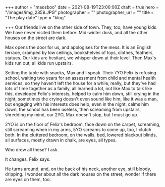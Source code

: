+++
author = "maosboo"
date = 2021-08-19T23:00:00Z
draft = true
hero = "/images/img_2359.JPG"
photographer = ""
photographer_url = ""
title = "The play date"
type = "blog"

+++
Our friends live on the other side of town. They, too, have young kids. We have never visited them before. Mid-winter dusk, and all the other houses on the street are dark.

Max opens the door for us, and apologises for the mess. It is an English terrace, cramped by low ceilings, bookshelves of toys, clothes, feathers, statues. Our kids are hesitant, we whisper down at their level. Then Max's kids run out; all kids run upstairs.

Setting the table with snacks, Max and I speak. Their 7YO Felix is refusing school, waiting two years for an assessment from child and mental health services, so they haven't left the house for a while, really, but they've had lots of time together as a family, all learned a lot, not like Max to talk like this, developed Felix's interests, helped to calm him down, still crying in the night, sometimes the crying doesn't even sound like him, like it was a man, but engaging with his interests does help, even in the night, calms him down, the school has been useless, then screaming from upstairs, shredding my mind, our 2YO, Max doesn't stop, but I must go up.

2YO is on the floor of Felix's bedroom, face down on the carpet, screaming, still screaming when in my arms, 5YO screams to come up, too, I clutch both. In the cluttered bedroom, on the walls, bed, lowered blackout blinds, all surfaces, mostly drawn in chalk, are eyes, all types.

Who drew all these? I ask.

It changes, Felix says.

He turns around, and, on the back of his neck, another eye, still bloody, dripping. I wonder about all the dark houses on the street, wonder if there are eyes on them, too.